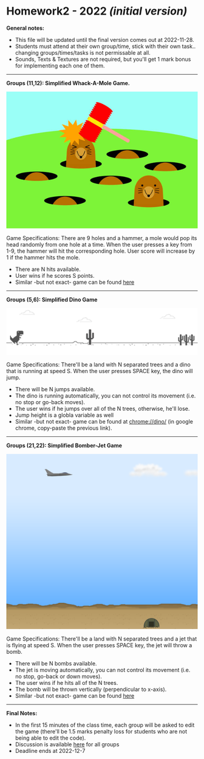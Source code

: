 # Homework2 - 2022 *(initial version)*

**General notes:**
- This file will be updated until the final version comes out at 2022-11-28.
- Students must attend at their own group/time, stick with their own task.. changing groups/times/tasks is not permissable at all.
- Sounds, Texts & Textures are not required, but you'll get 1 mark bonus for implementing each one of them.

---

**Groups (11,12): Simplified Whack-A-Mole Game.**

![Image](res/whack-a-mole.jpg)

Game Specifications: There are 9 holes and a hammer, a mole would pop its head randomly from one hole at a time. When the user presses a key from 1-9, the hammer will hit the corresponding hole. User score will increase by 1 if the hammer hits the mole. 
- There are N hits available.
- User wins if he scores S points.
- Similar -but not exact- game can be found [here](https://www.memory-improvement-tips.com/whack-a-mole-game-window.html)

---

**Groups (5,6): Simplified Dino Game**

![Image](res/dino.png)

Game Specifications: There'll be a land with N separated trees and a dino that is running at speed S. When the user presses SPACE key, the dino will jump.
- There will be N jumps available.
- The dino is running automatically, you can not control its movement (i.e. no stop or go-back moves).
- The user wins if he jumps over all of the N trees, otherwise, he'll lose.
- Jump height is a globla variable as well
- Similar -but not exact- game can be found at <ins>chrome://dino/</ins> (in google chrome, copy-paste the previous link).

---

**Groups (21,22): Simplified Bomber-Jet Game**

![Image](res/bomber-jet.png)

Game Specifications: There'll be a land with N separated trees and a jet that is flying at speed S. When the user presses SPACE key, the jet will throw a bomb.
- There will be N bombs available.
- The jet is moving automatically, you can not control its movement (i.e. no stop, go-back or down moves).
- The user wins if he hits all of the N trees.
- The bomb will be thrown vertically (perpendicular to x-axis).
- Similar -but not exact- game can be found [here](https://webapps.ciihuy.com/bomberjet2d/)

---

**Final Notes:**
- In the first 15 minutes of the class time, each group will be asked to edit the game (there'll be 1.5 marks penalty loss for students who are not being able to edit the code).
- Discussion is available [here](https://github.com/MuhammadSulaiman001/opengl-lab/discussions/3) for all groups
- Deadline ends at 2022-12-7  
